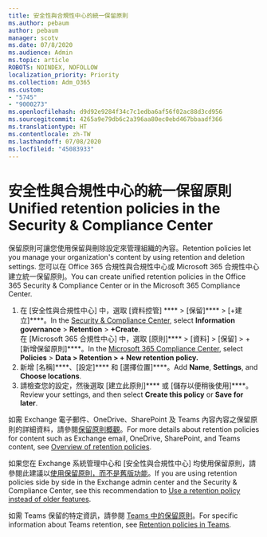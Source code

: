 ```yaml
---
title: 安全性與合規性中心的統一保留原則
ms.author: pebaum
author: pebaum
manager: scotv
ms.date: 07/8/2020
ms.audience: Admin
ms.topic: article
ROBOTS: NOINDEX, NOFOLLOW
localization_priority: Priority
ms.collection: Adm_O365
ms.custom:
- "5745"
- "9000273"
ms.openlocfilehash: d9d92e9284f34c7c1edba6af56f02ac88d3cd956
ms.sourcegitcommit: 4265a9e79db6c2a396aa80ec0ebd467bbaadf366
ms.translationtype: HT
ms.contentlocale: zh-TW
ms.lasthandoff: 07/08/2020
ms.locfileid: "45083933"
---
```

# <a name="unified-retention-policies-in-the-security--compliance-center"></a><span data-ttu-id="b2a97-102">安全性與合規性中心的統一保留原則</span><span class="sxs-lookup"><span data-stu-id="b2a97-102">Unified retention policies in the Security & Compliance Center</span></span>

<span data-ttu-id="b2a97-103">保留原則可讓您使用保留與刪除設定來管理組織的內容。</span><span class="sxs-lookup"><span data-stu-id="b2a97-103">Retention policies let you manage your organization's content by using retention and deletion settings.</span></span> <span data-ttu-id="b2a97-104">您可以在 Office 365 合規性與合規性中心或 Microsoft 365 合規性中心建立統一保留原則。</span><span class="sxs-lookup"><span data-stu-id="b2a97-104">You can create unified retention policies in the Office 365 Security & Compliance Center or in the Microsoft 365 Compliance Center.</span></span> 

1. <span data-ttu-id="b2a97-105">在 [安全性與合規性中心][](https://go.microsoft.com/fwlink/p/?linkid=2077143) 中，選取 [資料控管] \*\*\*\* >  [保留]\*\*\*\* >  [+建立]\*\*\*\*。</span><span class="sxs-lookup"><span data-stu-id="b2a97-105">In the [Security & Compliance Center](https://go.microsoft.com/fwlink/p/?linkid=2077143), select **Information governance** > **Retention** > **+Create**.</span></span> <br/>
    <span data-ttu-id="b2a97-106">在 [Microsoft 365 合規性中心][](https://go.microsoft.com/fwlink/p/?linkid=2077149) 中，選取 [原則]\*\*\*\*  >  [資料] > [保留] > + [新增保留原則]\*\*\*\*。</span><span class="sxs-lookup"><span data-stu-id="b2a97-106">In the [Microsoft 365 Compliance Center](https://go.microsoft.com/fwlink/p/?linkid=2077149), select **Policies** > **Data > Retention > + New retention policy.**</span></span>
2. <span data-ttu-id="b2a97-107">新增 [名稱]\*\*\*\*、[設定]\*\*\*\* 和 [選擇位置]\*\*\*\*。</span><span class="sxs-lookup"><span data-stu-id="b2a97-107">Add **Name**, **Settings**, and **Choose locations**.</span></span>
3. <span data-ttu-id="b2a97-108">請檢查您的設定，然後選取 [建立此原則]\*\*\*\* 或 [儲存以便稍後使用]\*\*\*\*。</span><span class="sxs-lookup"><span data-stu-id="b2a97-108">Review your settings, and then select **Create this policy** or **Save for later**.</span></span>  
      
<span data-ttu-id="b2a97-109">如需 Exchange 電子郵件、OneDrive、SharePoint 及 Teams 內容內容之保留原則的詳細資料，請參閱[保留原則概觀](https://go.microsoft.com/fwlink/?linkid=2127785)。</span><span class="sxs-lookup"><span data-stu-id="b2a97-109">For more details about retention policies for content such as Exchange email, OneDrive, SharePoint, and Teams content, see [Overview of retention policies](https://go.microsoft.com/fwlink/?linkid=2127785).</span></span>  
    
<span data-ttu-id="b2a97-110">如果您在 Exchange 系統管理中心和 [安全性與合規性中心] 均使用保留原則，請參閱此建議以[使用保留原則，而不是舊版功能](https://docs.microsoft.com/microsoft-365/compliance/retention-policies?view=o365-worldwide#use-a-retention-policy-instead-of-older-features)。</span><span class="sxs-lookup"><span data-stu-id="b2a97-110">If you are using retention policies side by side in the Exchange admin center and the Security & Compliance Center, see this recommendation to [Use a retention policy instead of older features](https://docs.microsoft.com/microsoft-365/compliance/retention-policies?view=o365-worldwide#use-a-retention-policy-instead-of-older-features).</span></span>  
    
<span data-ttu-id="b2a97-111">如需 Teams 保留的特定資訊，請參閱 [Teams 中的保留原則](https://docs.microsoft.com/microsoftteams/retention-policies)。</span><span class="sxs-lookup"><span data-stu-id="b2a97-111">For specific information about Teams retention, see [Retention policies in Teams](https://docs.microsoft.com/microsoftteams/retention-policies).</span></span>